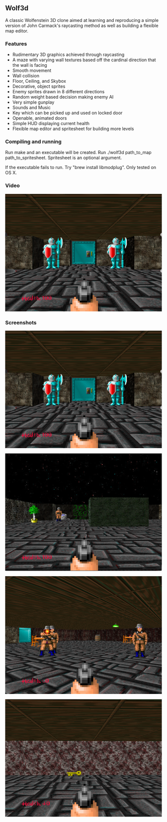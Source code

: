 <h2>Wolf3d</h2>

A classic Wolfenstein 3D clone aimed at learning and reproducing a simple version of John Carmack's raycasting method as well as building a flexible map editor.

<h3>Features</h3>

* Rudimentary 3D graphics achieved through raycasting
* A maze with varying wall textures based off the cardinal direction that the wall is facing
* Smooth movement
* Wall collision
* Floor, Ceiling, and Skybox
* Decorative, object sprites
* Enemy sprites drawn in 8 different directions
* Random weight based decision making enemy AI
* Very simple gunplay
* Sounds and Music
* Key which can be picked up and used on locked door
* Openable, animated doors
* Simple HUD displaying current health
* Flexible map editor and spritesheet for building more levels

<h3>Compiling and running</h3>

Run make and an executable will be created. Run ./wolf3d path_to_map path_to_spritesheet. Spritesheet is an optional argument.

If the executable fails to run. Try "brew install libmodplug". Only tested on OS X.

<h3>Video</h3>

[![](https://github.com/dylanmpeck/wolf3d/blob/master/screenshots/begin.png)](https://youtu.be/CJ94sQmPYrU)

<h3>Screenshots</h3>

![alt-text](https://github.com/dylanmpeck/wolf3d/blob/master/screenshots/begin.png "Begin")

![alt-text](https://github.com/dylanmpeck/wolf3d/blob/master/screenshots/enemy.png "Enemy")

![alt-text](https://github.com/dylanmpeck/wolf3d/blob/master/screenshots/gettingShot.png "Shot")

![alt-text](https://github.com/dylanmpeck/wolf3d/blob/master/screenshots/key.png "Key") 
